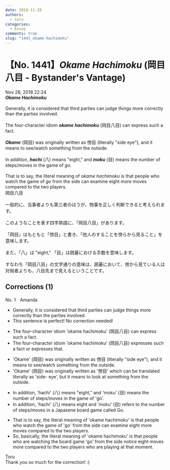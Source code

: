 ```yaml
---
date: 2018-11-28
authors:
  - toru
categories:
  - Essay
comments: true
slug: "1441_okame-hachimoku"
---
```


# 【No. 1441】<strong><em>Okame Hachimoku</strong></em> (岡目八目 - Bystander's Vantage)
<div class="date">Nov 28, 2018 22:24</div>
<div id="post"><div id="body_show_ori">
<strong><em>Okame Hachimoku</strong></em><br/><br/>Generally, it is considered that third parties can judge things more correctly than the parties involved.<br/><br/>The four-character idiom <strong><em>okame hachimoku</em></strong> (岡目八目) can express such a fact.<br/><br/><strong><em>Okame</em></strong> (岡目) was originally written as 傍目 (literally "side eye"), and it means to see/watch something from the outside.<br/><br/>In addition, <strong><em>hachi</em></strong> (八) means "eight," and <strong><em>moku</em></strong> (目) means the number of steps/moves in the game of <em>go</em>.<br/><br/>That is to say, the literal meaning of <em>okame hachimoku</em> is that people who watch the game of <em>go</em> from the side can examine eight more moves compared to the two players.
</div></div>

<!-- more -->

<div id="post_ja"><div id="body_show_mo">
岡目八目<br/><br/>一般的に、当事者よりも第三者のほうが、物事を正しく判断できると考えられます。<br/><br/>このようなことを表す四字熟語に、「岡目八目」があります。<br/><br/>「岡目」はもともと「傍目」と書き、「他人のすることを傍らから見ること」を意味します。<br/><br/>また、「八」は "eight," 「目」は囲碁における手数を意味します。<br/><br/>すなわち「岡目八目」の文字通りの意味は、囲碁において、傍から見ている人は対局者よりも、八目先まで見えるということです。
</div></div>

## Corrections (1)
<div id="block"><div class="first_name"> No. 1　<span class="just_name">Amanda</span></div><div id="block2">
<ul class="correction_field">
<li class="incorrect">Generally, it is considered that third parties can judge things more correctly than the parties involved.</li>
<li class="corrected perfect">This sentence is perfect! No correction needed!</li>
</ul>
<ul class="correction_field">
<li class="incorrect">The four-character idiom 'okame hachimoku' (岡目八目) can express such a fact.</li>
<li class="corrected correct">
The four-character idiom 'okame hachimoku' (岡目八目) expresses such a fact or expresses that.
</li>
</ul>
<ul class="correction_field">
<li class="incorrect">'Okame' (岡目) was originally written as 傍目 (literally "side eye"), and it means to see/watch something from the outside.</li>
<li class="corrected correct">
'Okame' (岡目) was originally written as '傍目' which can be translated literally as 'side- eye', but it means to look at something from the outside.
</li>
</ul>
<ul class="correction_field">
<li class="incorrect">In addition, 'hachi' (八) means "eight," and 'moku' (目) means the number of steps/moves in the game of 'go'.</li>
<li class="corrected correct">
In addition, 'hachi' (八) means eight and 'moku' (目) refers to the number of steps/moves in a Japasene board game called Go.
</li>
</ul>
<ul class="correction_field">
<li class="incorrect">That is to say, the literal meaning of 'okame hachimoku' is that people who watch the game of 'go' from the side can examine eight more moves compared to the two players.</li>
<li class="corrected correct">
So, basically, the literal meaning of 'okame hachimoku' is that people who are watching the board game 'go' from the side notice eight moves more compared to the two players who are playing at that moment.
</li>
</ul>
</div><div class="name"><span class="just_name">Toru</span><br>
Thank you so much for the correction! :)
</div>
</div>
